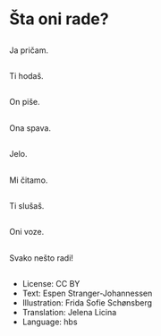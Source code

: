 # Šta oni rade?

##
Ja pričam.

##
Ti hodaš.

##
On piše.

##
Ona spava.

##
Jelo.

##
Mi čitamo.

##
Ti slušaš.

##
Oni voze.

##
Svako nešto radi!

##
* License: CC BY
* Text: Espen Stranger-Johannessen
* Illustration: Frida Sofie Schønsberg
* Translation: Jelena Licina
* Language: hbs
